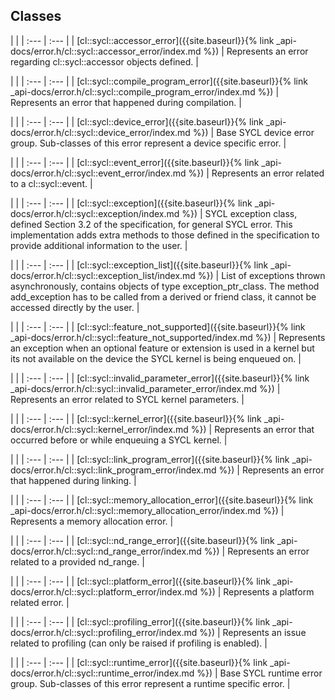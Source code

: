 ---
---
## Classes

   |   |
| :--- | :--- |
| [cl::sycl::accessor_error]({{site.baseurl}}{% link _api-docs/error.h/cl::sycl::accessor_error/index.md %}) | Represents an error regarding cl::sycl::accessor objects defined.  |


   |   |
| :--- | :--- |
| [cl::sycl::compile_program_error]({{site.baseurl}}{% link _api-docs/error.h/cl::sycl::compile_program_error/index.md %}) | Represents an error that happened during compilation.  |


   |   |
| :--- | :--- |
| [cl::sycl::device_error]({{site.baseurl}}{% link _api-docs/error.h/cl::sycl::device_error/index.md %}) | Base SYCL device error group. Sub-classes of this error represent a device specific error.  |


   |   |
| :--- | :--- |
| [cl::sycl::event_error]({{site.baseurl}}{% link _api-docs/error.h/cl::sycl::event_error/index.md %}) | Represents an error related to a cl::sycl::event.  |


   |   |
| :--- | :--- |
| [cl::sycl::exception]({{site.baseurl}}{% link _api-docs/error.h/cl::sycl::exception/index.md %}) | SYCL exception class, defined Section 3.2 of the specification, for general SYCL error. This implementation adds extra methods to those defined in the specification to provide additional information to the user.  |


   |   |
| :--- | :--- |
| [cl::sycl::exception_list]({{site.baseurl}}{% link _api-docs/error.h/cl::sycl::exception_list/index.md %}) | List of exceptions thrown asynchronously, contains objects of type exception_ptr_class. The method add_exception has to be called from a derived or friend class, it cannot be accessed directly by the user.  |


   |   |
| :--- | :--- |
| [cl::sycl::feature_not_supported]({{site.baseurl}}{% link _api-docs/error.h/cl::sycl::feature_not_supported/index.md %}) | Represents an exception when an optional feature or extension is used in a kernel but its not available on the device the SYCL kernel is being enqueued on.  |


   |   |
| :--- | :--- |
| [cl::sycl::invalid_parameter_error]({{site.baseurl}}{% link _api-docs/error.h/cl::sycl::invalid_parameter_error/index.md %}) | Represents an error related to SYCL kernel parameters.  |


   |   |
| :--- | :--- |
| [cl::sycl::kernel_error]({{site.baseurl}}{% link _api-docs/error.h/cl::sycl::kernel_error/index.md %}) | Represents an error that occurred before or while enqueuing a SYCL kernel.  |


   |   |
| :--- | :--- |
| [cl::sycl::link_program_error]({{site.baseurl}}{% link _api-docs/error.h/cl::sycl::link_program_error/index.md %}) | Represents an error that happened during linking.  |


   |   |
| :--- | :--- |
| [cl::sycl::memory_allocation_error]({{site.baseurl}}{% link _api-docs/error.h/cl::sycl::memory_allocation_error/index.md %}) | Represents a memory allocation error.  |


   |   |
| :--- | :--- |
| [cl::sycl::nd_range_error]({{site.baseurl}}{% link _api-docs/error.h/cl::sycl::nd_range_error/index.md %}) | Represents an error related to a provided nd_range.  |


   |   |
| :--- | :--- |
| [cl::sycl::platform_error]({{site.baseurl}}{% link _api-docs/error.h/cl::sycl::platform_error/index.md %}) | Represents a platform related error.  |


   |   |
| :--- | :--- |
| [cl::sycl::profiling_error]({{site.baseurl}}{% link _api-docs/error.h/cl::sycl::profiling_error/index.md %}) | Represents an issue related to profiling (can only be raised if profiling is enabled).  |


   |   |
| :--- | :--- |
| [cl::sycl::runtime_error]({{site.baseurl}}{% link _api-docs/error.h/cl::sycl::runtime_error/index.md %}) | Base SYCL runtime error group. Sub-classes of this error represent a runtime specific error.  |


